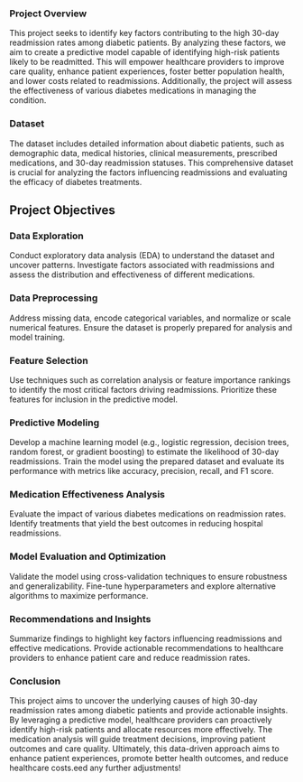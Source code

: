### Project Overview
This project seeks to identify key factors contributing to the high 30-day readmission rates among diabetic patients. By analyzing these factors, we aim to create a predictive model capable of identifying high-risk patients likely to be readmitted. This will empower healthcare providers to improve care quality, enhance patient experiences, foster better population health, and lower costs related to readmissions. Additionally, the project will assess the effectiveness of various diabetes medications in managing the condition.

### Dataset
The dataset includes detailed information about diabetic patients, such as demographic data, medical histories, clinical measurements, prescribed medications, and 30-day readmission statuses. This comprehensive dataset is crucial for analyzing the factors influencing readmissions and evaluating the efficacy of diabetes treatments.

## Project Objectives

### Data Exploration
Conduct exploratory data analysis (EDA) to understand the dataset and uncover patterns.
Investigate factors associated with readmissions and assess the distribution and effectiveness of different medications.

### Data Preprocessing
Address missing data, encode categorical variables, and normalize or scale numerical features.
Ensure the dataset is properly prepared for analysis and model training.

### Feature Selection
Use techniques such as correlation analysis or feature importance rankings to identify the most critical factors driving readmissions.
Prioritize these features for inclusion in the predictive model.

### Predictive Modeling
Develop a machine learning model (e.g., logistic regression, decision trees, random forest, or gradient boosting) to estimate the likelihood of 30-day readmissions.
Train the model using the prepared dataset and evaluate its performance with metrics like accuracy, precision, recall, and F1 score.

### Medication Effectiveness Analysis
 Evaluate the impact of various diabetes medications on readmission rates.
Identify treatments that yield the best outcomes in reducing hospital readmissions.

### Model Evaluation and Optimization
 Validate the model using cross-validation techniques to ensure robustness and generalizability.
Fine-tune hyperparameters and explore alternative algorithms to maximize performance.

### Recommendations and Insights
Summarize findings to highlight key factors influencing readmissions and effective medications.
Provide actionable recommendations to healthcare providers to enhance patient care and reduce readmission rates.

### Conclusion
This project aims to uncover the underlying causes of high 30-day readmission rates among diabetic patients and provide actionable insights. By leveraging a predictive model, healthcare providers can proactively identify high-risk patients and allocate resources more effectively. The medication analysis will guide treatment decisions, improving patient outcomes and care quality. Ultimately, this data-driven approach aims to enhance patient experiences, promote better health outcomes, and reduce healthcare costs.eed any further adjustments!
